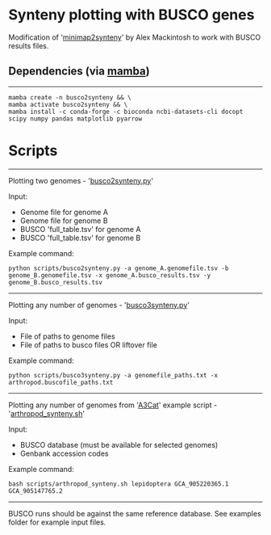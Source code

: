 Synteny plotting with BUSCO genes
=========

Modification of '[minimap2synteny](https://github.com/A-J-F-Mackintosh/Mackintosh_et_al_2022_Binodaphne/blob/main/minimap2synteny.py)' by Alex Mackintosh to work with BUSCO results files.

## Dependencies (via [mamba](https://mamba.readthedocs.io/en/latest/))
-------
```
mamba create -n busco2synteny && \
mamba activate busco2synteny && \
mamba install -c conda-forge -c bioconda ncbi-datasets-cli docopt scipy numpy pandas matplotlib pyarrow
```

# Scripts
-------
Plotting two genomes - '[busco2synteny.py](https://github.com/Obscuromics/busco2synteny/blob/main/scripts/busco2synteny.py)'

Input: 
- Genome file for genome A
- Genome file for genome B
- BUSCO 'full_table.tsv' for genome A
- BUSCO 'full_table.tsv' for genome B

Example command:
```
python scripts/busco2synteny.py -a genome_A.genomefile.tsv -b genome_B.genomefile.tsv -x genome_A.busco_results.tsv -y genome_B.busco_results.tsv
```

-------
Plotting any number of genomes - '[busco3synteny.py](https://github.com/Obscuromics/busco2synteny/blob/main/scripts/busco3synteny.py)'

Input: 
- File of paths to genome files
- File of paths to busco files OR liftover file

Example command:
```
python scripts/busco3synteny.py -a genomefile_paths.txt -x arthropod.buscofile_paths.txt
```

-------
Plotting any number of genomes from '[A3Cat](https://a3cat.unil.ch/downloads.html)' example script - '[arthropod_synteny.sh](https://github.com/Obscuromics/busco2synteny/blob/main/scripts/arthropod_synteny.sh)'

Input: 
- BUSCO database (must be available for selected genomes)
- Genbank accession codes

Example command:
```
bash scripts/arthropod_synteny.sh lepidoptera GCA_905220365.1 GCA_905147765.2
```

-------

BUSCO runs should be against the same reference database.
See examples folder for example input files.
